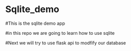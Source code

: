 # Sqlite_demo

#This is the sqlite demo app

#in this repo we are going to learn how to use sqlite

#Next we will try to use flask api to modfify our database

